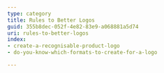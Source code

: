 ```yaml
---
type: category
title: Rules to Better Logos
guid: 355b8dec-052f-4e82-83e9-a068881a5d74
uri: rules-to-better-logos
index:
- create-a-recognisable-product-logo
- do-you-know-which-formats-to-create-for-a-logo

---
```




